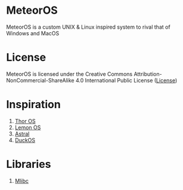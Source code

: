 # MeteorOS

MeteorOS is a custom UNIX & Linux inspired system to rival that of Windows and MacOS

# License

MeteorOS is licensed under the Creative Commons Attribution-NonCommercial-ShareAlike 4.0 International Public License ([License](https://github.com/MeteorOS-project/MeteorOS-new-new/blob/main/LICENSE.md))


# Inspiration

1. [Thor OS](https://github.com/wichtounet/thor-os)
2. [Lemon OS](https://github.com/LemonOSProject/LemonOS)
3. [Astral](https://github.com/Mathewnd/Astral)
4. [DuckOS](https://github.com/byteduck/duckOS)

# Libraries

1. [Mlibc](https://github.com/managarm/mlibc)
